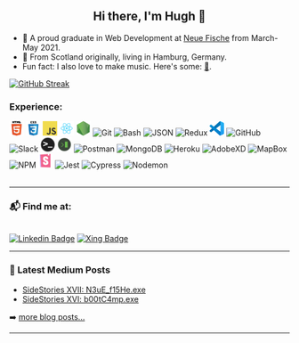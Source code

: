 <h2 align="center">Hi there, I'm Hugh 👋</h2> 


- 🌱 A proud graduate in Web Development at [Neue Fische](https://www.neuefische.de/) from March-May 2021.
- 🏴󠁧󠁢󠁳󠁣󠁴󠁿 From Scotland originally, living in Hamburg, Germany.
- Fun fact: I also love to make music. Here's some: [🎸](https://www.youtube.com/watch?v=TDVl9o-zjwc).

[![GitHub Streak](https://github-readme-streak-stats.herokuapp.com/?user=hugh-burgess&theme=dark)](https://git.io/streak-stats)

### Experience:
<span>
<img align-self="left" alt="HTML5" width="26px" src="https://raw.githubusercontent.com/github/explore/80688e429a7d4ef2fca1e82350fe8e3517d3494d/topics/html/html.png" />
<img align-self="left" alt="CSS3" width="26px" src="https://raw.githubusercontent.com/github/explore/80688e429a7d4ef2fca1e82350fe8e3517d3494d/topics/css/css.png" />
<img align-self="left" alt="JavaScript" width="26px" src="https://raw.githubusercontent.com/github/explore/80688e429a7d4ef2fca1e82350fe8e3517d3494d/topics/javascript/javascript.png" />
<img align-self="left" alt="React" width="26px" src="https://raw.githubusercontent.com/github/explore/80688e429a7d4ef2fca1e82350fe8e3517d3494d/topics/react/react.png" />
<img align-self="left" alt="Node.js" width="26px" src="https://raw.githubusercontent.com/github/explore/80688e429a7d4ef2fca1e82350fe8e3517d3494d/topics/nodejs/nodejs.png" />
<img align-self="left" alt="Git" width="26px" src="https://www.vectorlogo.zone/logos/git-scm/git-scm-icon.svg" />
<img align-self="left" alt="Bash" width="26px" src="https://www.vectorlogo.zone/logos/gnu_bash/gnu_bash-icon.svg" />
<img align-self="left" alt="JSON" width="26px" src="https://www.vectorlogo.zone/logos/json/json-icon.svg" />
<img align-self="left" alt="Redux" width="26px" src="https://raw.githubusercontent.com/detain/svg-logos/master/svg/redux.svg" />
<img align-self="left" alt="Visual Studio Code" width="26px" src="https://raw.githubusercontent.com/github/explore/80688e429a7d4ef2fca1e82350fe8e3517d3494d/topics/visual-studio-code/visual-studio-code.png" />
<img align-self="left" alt="GitHub" width="26px" src="https://www.vectorlogo.zone/logos/github/github-tile.svg" />
<img align-self="left" alt="Slack" width="26px" src="https://www.vectorlogo.zone/logos/slack/slack-icon.svg" />
<img align-self="left" alt="Terminal" width="26px" src="https://raw.githubusercontent.com/github/explore/80688e429a7d4ef2fca1e82350fe8e3517d3494d/topics/terminal/terminal.png" />
<img align-self="left" alt="iTerm2" width="26px" src="https://raw.githubusercontent.com/steverichey/DockIcons/master/icons/iterm2.svg" />
<img align-self="left" alt="Postman" width="26px" src="https://www.vectorlogo.zone/logos/getpostman/getpostman-icon.svg" />
<img align-self="left" alt="MongoDB" width="26px" src="https://www.vectorlogo.zone/logos/mongodb/mongodb-icon.svg" />
<img align-self="left" alt="Heroku" width="26px" src="https://www.vectorlogo.zone/logos/heroku/heroku-icon.svg" />
<img align-self="left" alt="AdobeXD" width="26px" src="https://cdn.worldvectorlogo.com/logos/adobe-xd.svg" />
<img align-self="left" alt="MapBox" width="26px" src="https://www.vectorlogo.zone/logos/mapbox/mapbox-icon.svg" />  
<img align-self="left" alt="NPM" width="26px" src="https://www.vectorlogo.zone/logos/npmjs/npmjs-icon.svg" />  
<img align-self="left" alt="Storybook" width="26px" src="https://raw.githubusercontent.com/github/explore/80688e429a7d4ef2fca1e82350fe8e3517d3494d/topics/storybook/storybook.png" />
<img align-self="left" alt="Jest" width="26px" src="https://user-images.githubusercontent.com/10525473/50372432-95dcd880-0611-11e9-9432-58de9be26b3b.png" />
<img align-self="left" alt="Cypress" width="26px" src="https://raw.githubusercontent.com/simple-icons/simple-icons/6e46ec1fc23b60c8fd0d2f2ff46db82e16dbd75f/icons/cypress.svg" /> 
<img align-self="left" alt="Nodemon" width="26px" src="https://www.vectorlogo.zone/logos/nodemonio/nodemonio-icon.svg" />  
</span>

<br />
<br />

---

### 📬 Find me at:

&nbsp;\
[![Linkedin Badge](https://img.shields.io/badge/-LinkedIn-blue?style=flat-square&logo=Linkedin&logoColor=white&link=https://www.linkedin.com/in/hugh-burgess)](https://www.linkedin.com/in/hugh-burgess)
[![Xing Badge](https://img.shields.io/badge/Xing-026466?style=flat-square&logo=Xing&logoColor=white&link=https://www.xing.com/profile/Hugh_Burgess4/cv)](https://www.xing.com/profile/Hugh_Burgess4//cv)

---

### 📕 Latest Medium Posts

<!-- BLOG-POST-LIST:START -->

- [SideStories XVII: N3uE_f15He.exe](https://hughburgess.medium.com/sidestories-xvii-neue-f15he-exe-6587c7525381)
- [SideStories XVI: b00tC4mp.exe](https://hughburgess.medium.com/sidestories-xvi-b00tc4mp-exe-71f11f424527)

<!-- BLOG-POST-LIST:END -->

➡️ [more blog posts...](https://hughburgess.medium.com)

---
